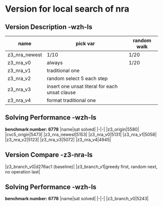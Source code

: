 # Version for local search of nra

## Version Description -wzh-ls
|name|pick var| random walk|
|-|-|-|
|z3_nra_newest|1/10|1/20|
|z3_nra_v0|always|1/20|
|z3_nra_v1| traditional one|
|z3_nra_v2| random select 5 each step |
|z3_nra_v3| insert one unsat literal for each unsat clause |
|z3_nra_v4| format traditional one |

## Solving Performance -wzh-ls
**benchmark number: 6778**
|name|sat solved|
|-|-|
|z3_origin|5580|
|cvc5_origin|5473|
|z3_nra_newest|5153|
|z3_nra_v0|5131|
|z3_nra_v1|5058|
|z3_nra_v2|5123|
|z3_nra_v3|5072|
|z3_nra_v4|4945|

## Version Compare -z3-nra-ls
|z3_branch_v0|d276ac1 (baseline)|
|z3_branch_v1|greedy first, random next, no operation last|

## Solving Performance -wzh-ls
**benchmark number: 6778**
|name|sat solved|
|-|-|
|z3_branch_v0|5243|
